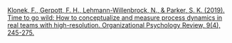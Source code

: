 
[Klonek, F., Gerpott, F. H., Lehmann-Willenbrock, N., & Parker, S. K. (2019). Time to go wild: How to conceptualize and measure process dynamics in real teams with high-resolution. Organizational Psychology Review, 9(4), 245-275.](https://journals.sagepub.com/doi/pdf/10.1177/2041386619886674)
